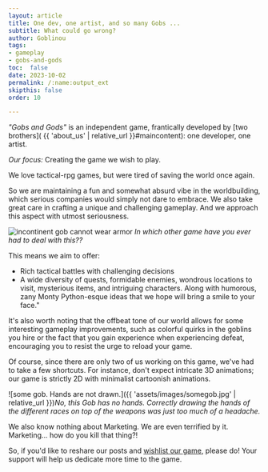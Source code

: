 ```yaml
---
layout: article
title: One dev, one artist, and so many Gobs ...
subtitle: What could go wrong?
author: Goblinou
tags:
- gameplay
- gobs-and-gods
toc:  false
date: 2023-10-02
permalink: /:name:output_ext
skipthis: false
order: 10

---
```


*"Gobs and Gods"* is an independent game, frantically developed by [two brothers]( {{ 'about_us' | relative_url }}#maincontent): one developer, one artist.

*Our focus:* Creating the game we wish to play.

We love tactical-rpg games, but were tired of saving the world once again.

So we are maintaining a fun and somewhat absurd vibe in the worldbuilding, 
which serious companies would simply not dare to embrace.
We also take great care in crafting a unique and challenging gameplay. And we approach this aspect with utmost seriousness.


![incontinent gob cannot wear armor]({{'assets/images/incontinent.jpg'}})
*In which other game have you ever had to deal with this??* 


This means we aim to offer:
- Rich tactical battles with challenging decisions
- A wide diversity of quests, formidable  enemies, wondrous locations to visit, mysterious items, and intriguing characters.
Along with humorous, zany Monty Python-esque ideas that we hope will bring a smile to your face."

It's also worth noting that the offbeat tone of our world allows for some interesting gameplay improvements, such as colorful quirks in the goblins you hire or the fact that you gain experience when experiencing defeat, encouraging you to resist the urge to reload your game.


Of course, since there are only two of us working on this game, we've had to take a few shortcuts.
For instance, don't expect intricate 3D animations; our game is strictly 2D with minimalist cartoonish animations.

![some gob. Hands are not drawn.]({{ 'assets/images/somegob.jpg' | relative_url }})*No, this Gob has no hands. Correctly drawing the hands of the different races on top of the weapons was just too much of a headache.*

We also know nothing about Marketing. 
We are even terrified by it. Marketing... how do you kill that thing?! 

So, if you'd like to reshare our posts and [wishlist our game](https://store.steampowered.com/app/2506900/Gobs_and_Gods/), please do! 
Your support will help us dedicate more time to the game.

